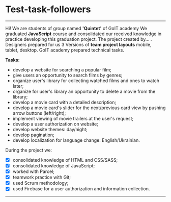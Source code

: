 # Test-task-followers

---

Hi! We are students of group named **'Quintet'** of GоIT academy We graduated
**JavaScript** course and consolidated our received knowledge in practice
developing this graduation project. The project created by... . Designers
prepared for us 3 Versions of **team project layouts** mobile, tablet, desktop.
GoIT academy prepared technical tasks.

**Tasks:**

- develop a website for searching a popular film;
- give users an opportunity to search films by genres;
- organize user's library for collecting watched films and ones to watch later;
- organize for user's library an opportunity to delete a movie from the library;
- develop a movie card with a detailed description;
- develop a movie card's slider for the next/previous card view by pushing arrow
  buttons (left/right);
- implement viewing of movie trailers at the user's request;
- develop a user authorization on website;
- develop website themes: day/night;
- develop pagination;
- develop localization for language change: English/Ukrainian.

During the project we:

- [x] consolidated knowledge of HTML and CSS/SASS;
- [x] consolidated knowledge of JavaScript;
- [x] worked with Parcel;
- [x] teamwork practice with Git;
- [x] used Scrum methodology;
- [x] used Firebase for a user authorization and information collection.

---
